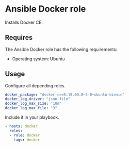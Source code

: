# Ansible Docker role

Installs Docker CE.

## Requires

The Ansible Docker role has the following requirements:

* Operating system: Ubuntu

## Usage

Configure all depending roles.

```yml
docker_package: "docker-ce=5:19.03.8~3-0~ubuntu-bionic"
docker_log_driver: "json-file"
docker_log_max_size: "10m"
docker_log_max_file: "3"
```

Include it in your playbook.

```yml
- hosts: docker
  roles:
  - role: docker
    tags: docker
```